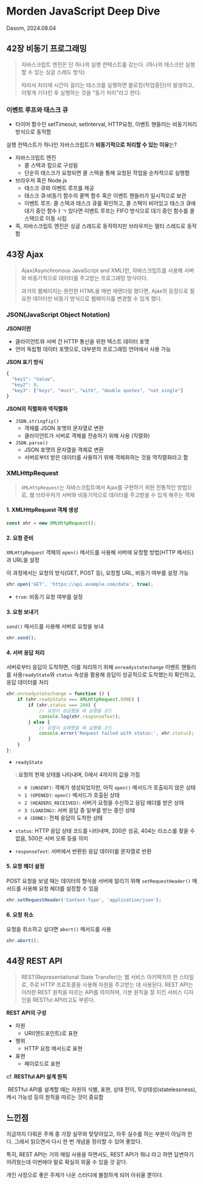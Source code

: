 # Morden JavaScript Deep Dive

Dasom, 2024.08.04

## 42장 비동기 프로그래밍

> 자바스크립트 엔진은 단 하나의 실행 컨텍스트를 갖는다. (하나의 태스크만 실행할 수 있는 싱글 스레드 방식)
>
> 따라서 처리에 시간이 걸리는 태스크를 실행하면 블로킹(작업중단)이 발생하고, 이렇게 기다린 후 실행하는 것을 "동기 처리"라고 한다.

### 이벤트 루프와 태스크 큐

* 타이머 함수인 setTimeout, setInterval, HTTP요청, 이벤트 핸들러는 비동기처리 방식으로 동작함

실행 컨텍스트가 하나인 자바스크립트가 **비동기적으로 처리할 수 있는 이유**는?

* 자바스크립트 엔진
  * 콜 스택과 힙으로 구성됨
  * 단순히 태스크가 요청되면 콜 스택을 통해 요청된 작업을 순차적으로 실행함
* 브라우저 혹은 Node.js
  * 태스크 큐와 이벤트 루프를 제공
  * 태스크 큐:비동기 함수의 콜백 함수 혹은 이벤트 핸들러가 일시적으로 보관
  * 이벤트 루프: 콜 스택과 태스크 큐를 확인하고, 콜 스택이 비어있고 태스크 큐에 대기 중인 함수ㅏㄱ 있다면 이벤트 루프는 FIFO 방식으로 대기 중인 함수를 콜 스택으로 이동 시킴
* 즉, 자바스크립트 엔진은 싱글 스레드로 동작하지만 브라우저는 멀티 스레드로 동작함 



## 43장 Ajax

> Ajax(Asynchronous JavaScript and XML)란, 자바스크립트를 사용해 서버와 비동기적으로 데이터를 주고받는 프로그래밍 방식이다.
>
> 과거의 웹페이지는 완전한 HTML을 매번 재렌더링 했다면, Ajax의 등장으로 필요한 데이터만 비동기 방식으로 웹페이지를 변경할 수 있게 했다.

### JSON(JavaScript Object Notation)

**JSON이란**

* 클라이언트와 서버 간 HTTP 통신을 위한 텍스트 데이터 포맷
* 언어 독립형 데이터 포맷으로, 대부분의 프로그래밍 언어에서 사용 가능

**JSON 표기 방식**

```js
{
  "key1": "Value",
  "key2": 0,
  "key3": ["keys", "must", "with", "double quotes", "not single"]
}
```

**JSON의 직렬화와 역직렬화**

* `JSON.stringfiy()`
  * 객체를 JSON 포맷의 문자열로 변환
  * 클라이언트가 서버로 객체를 전송하기 위해 사용 (직렬화)
* `JSON.parse()`
  * JSON 포맷의 문자열을 객체로 변환
  * 서버로부터 받은 데이터를 사용하기 위해 객체화하는 것을 역직렬화라고 함



### XMLHttpRequest

>  `XMLHttpRequest`는 자바스크립트에서 Ajax를 구현하기 위한 전통적인 방법으로, 웹 브라우저가 서버와 비동기적으로 데이터를 주고받을 수 있게 해주는 객체

#### 1. XMLHttpRequest 객체 생성

```javascript
const xhr = new XMLHttpRequest();
```

#### 2. 요청 준비

`XMLHttpRequest` 객체의 `open()` 메서드를 사용해 서버에 요청할 방법(HTTP 메서드)과 URL을 설정

이 과정에서는 요청의 방식(GET, POST 등), 요청할 URL, 비동기 여부를 설정 가능

```javascript
xhr.open('GET', 'https://api.example.com/data', true);
```

- `true`: 비동기 요청 여부를 설정

#### 3. 요청 보내기

`send()` 메서드를 사용해 서버로 요청을 보내

```javascript
xhr.send();
```

#### 4. 서버 응답 처리

서버로부터 응답이 도착하면, 이를 처리하기 위해 `onreadystatechange` 이벤트 핸들러를 사용`readyState`와 `status` 속성을 활용해 응답이 성공적으로 도착했는지 확인하고, 응답 데이터를 처리

```javascript
xhr.onreadystatechange = function () {
    if (xhr.readyState === XMLHttpRequest.DONE) {
        if (xhr.status === 200) {
            // 요청이 성공했을 때 실행될 코드
            console.log(xhr.responseText);
        } else {
            // 요청이 실패했을 때 실행될 코드
            console.error('Request failed with status:', xhr.status);
        }
    }
};
```

- ```
  readyState
  ```

  : 요청의 현재 상태를 나타내며, 0에서 4까지의 값을 가짐

  - `0 (UNSENT)`: 객체가 생성되었지만, 아직 `open()` 메서드가 호출되지 않은 상태
  - `1 (OPENED)`: `open()` 메서드가 호출된 상태
  - `2 (HEADERS_RECEIVED)`: 서버가 요청을 수신하고 응답 헤더를 받은 상태
  - `3 (LOADING)`: 서버 응답 중 일부를 받는 중인 상태
  - `4 (DONE)`: 전체 응답이 도착한 상태

- `status`: HTTP 응답 상태 코드를 나타내며, 200은 성공, 404는 리소스를 찾을 수 없음, 500은 서버 오류 등을 의미

- `responseText`: 서버에서 반환된 응답 데이터를 문자열로 반환

#### 5. 요청 헤더 설정

POST 요청을 보낼 때는 데이터의 형식을 서버에 알리기 위해 `setRequestHeader()` 메서드를 사용해 요청 헤더를 설정할 수 있음

```javascript
xhr.setRequestHeader('Content-Type', 'application/json');
```

#### 6. 요청 취소

요청을 취소하고 싶다면 `abort()` 메서드를 사용

```javascript
xhr.abort();
```



## 44장 REST API

> REST(Representational State Transfer)는 웹 서비스 아키텍처의 한 스타일로, 주로 HTTP 프로토콜을 사용해 자원을 주고받는 데 사용된다. REST API는 이러한 REST 원칙을 따르는 API를 의미하며, 기본 원칙을 잘 지킨 서비스 디자인을 RESTful API라고도 부른다.

**REST API의 구성**

* 자원
  * URI(엔드포인트)로 표현
* 행위
  * HTTP 요청 메서드로 표현
* 표현
  * 페이로드로 표현

cf. **RESTful API 설계 원칙**

​	RESTful API를 설계할 때는 자원의 식별, 표현, 상태 전이, 무상태성(statelessness), 캐시 가능성 등의 원칙을 따르는 것이 중요함



## 느낀점

지금까지 다뤄온 주제 중 가장 실무와 맞닿아있고, 자주 실수를 하는 부분이 아닐까 한다. 그래서 읽으면서 다시 한 번 개념을 정리할 수 있어 좋았다.

특히, REST API는 거의 매일 사용을 하면서도, REST API가 뭐냐 라고 하면 답변하기 어려웠는데 이번에야 말로 확실히 외울 수 있을 것 같다.

개인 사정으로 좋은 주제가 나온 스터디에 불참하게 되어 아쉬울 뿐이다.



